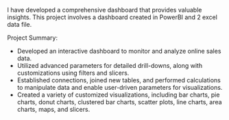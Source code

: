 I have developed a comprehensive dashboard that provides valuable insights. This project involves a dashboard created in PowerBI and 2 excel data file.

Project Summary:
* Developed an interactive dashboard to monitor and analyze online sales data.
* Utilized advanced parameters for detailed drill-downs, along with customizations using filters and slicers.
* Established connections, joined new tables, and performed calculations to manipulate data and enable user-driven parameters for visualizations.
* Created a variety of customized visualizations, including bar charts, pie charts, donut charts, clustered bar charts, scatter plots, line charts, area charts, maps, and slicers.
